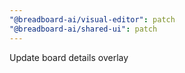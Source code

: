 ```yaml
---
"@breadboard-ai/visual-editor": patch
"@breadboard-ai/shared-ui": patch
---
```


Update board details overlay

